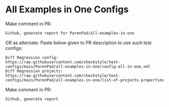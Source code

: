 # All Examples in One Configs
Make comment in PR:
```
Github, generate report for ParenPad/all-examples-in-one
```
OR as alternate:
Paste below given to PR description to use such test configs:
```
Diff Regression config: https://raw.githubusercontent.com/checkstyle/test-configs/main/ParenPad/all-examples-in-one/config-all-in-one.xml
Diff Regression projects: https://raw.githubusercontent.com/checkstyle/test-configs/main/ParenPad/all-examples-in-one/list-of-projects.properties
```
Make comment in PR:
```
Github, generate report
```
